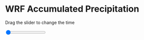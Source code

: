 <h1>WRF Accumulated Precipitation</h1>
<p>Drag the slider to change the time</p>

<div class="slidecontainer">
<input oninput='setImage(this)' class="slider" type="range" min="0" max="7" value="0" step="1" />
<img id='img'/>
</div>

<script>
var img = document.getElementById('img');
var img_array = ['/assets/images/wrf/r_wrfout_d01_2020-04-05_12:00:00.png',
'/assets/images/wrf/r_wrfout_d01_2020-04-05_13:00:00.png',
'/assets/images/wrf/r_wrfout_d01_2020-04-05_14:00:00.png',
'/assets/images/wrf/r_wrfout_d01_2020-04-05_15:00:00.png',
'/assets/images/wrf/r_wrfout_d01_2020-04-05_16:00:00.png',
'/assets/images/wrf/r_wrfout_d01_2020-04-05_17:00:00.png',
'/assets/images/wrf/r_wrfout_d01_2020-04-05_18:00:00.png',];
function setImage(obj)
{
        var value = obj.value;
        img.src = img_array[value];

}
</script>
